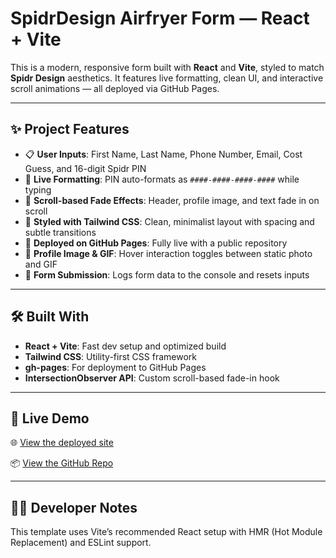 # SpidrDesign Airfryer Form — React + Vite

This is a modern, responsive form built with **React** and **Vite**, styled to match **Spidr Design** aesthetics. It features live formatting, clean UI, and interactive scroll animations — all deployed via GitHub Pages.

---

## ✨ Project Features

- 📋 **User Inputs**: First Name, Last Name, Phone Number, Email, Cost Guess, and 16-digit Spidr PIN
- 🔢 **Live Formatting**: PIN auto-formats as `####-####-####-####` while typing
- 🧠 **Scroll-based Fade Effects**: Header, profile image, and text fade in on scroll
- 🎨 **Styled with Tailwind CSS**: Clean, minimalist layout with spacing and subtle transitions
- 🚀 **Deployed on GitHub Pages**: Fully live with a public repository
- 📸 **Profile Image & GIF**: Hover interaction toggles between static photo and GIF
- 📄 **Form Submission**: Logs form data to the console and resets inputs

---

## 🛠 Built With

- **React + Vite**: Fast dev setup and optimized build
- **Tailwind CSS**: Utility-first CSS framework
- **gh-pages**: For deployment to GitHub Pages
- **IntersectionObserver API**: Custom scroll-based fade-in hook

---

## 🚀 Live Demo

🌐 [View the deployed site](https://Swapnaroop2001.github.io/SpidrDesign-AirfryerForm)

📦 [View the GitHub Repo](https://github.com/Swapnaroop2001/SpidrDesign-AirfryerForm)

---

## 🧑‍💻 Developer Notes

This template uses Vite’s recommended React setup with HMR (Hot Module Replacement) and ESLint support.






